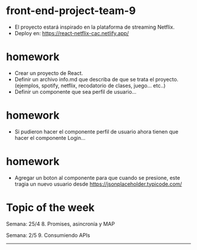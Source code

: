 # front-end-project-team-9

* El proyecto estará inspirado en la plataforma de streaming Netflix.
* Deploy en: https://react-netflix-cac.netlify.app/

# homework

* Crear un proyecto de React.
* Definir un archivo info.md que describa de que se trata el proyecto.  (ejemplos, spotify, netflix, recodatorio de clases, juego... etc..)
* Definir un componente que sea perfil de usuario... 


# homework

* Si pudieron hacer el componente perfil de usuario ahora tienen que hacer el componente Login...

# homework

* Agregar un boton al componente para que cuando se presione, este tragia un nuevo usuario desde https://jsonplaceholder.typicode.com/

# Topic of the week
Semana: 25/4
8. Promises, asincronía y MAP

Semana: 2/5
9. Consumiendo APIs


---
